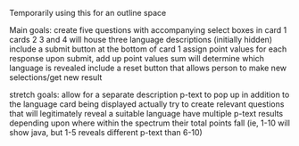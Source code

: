 Temporarily using this for an outline space

Main goals:
create five questions with accompanying select boxes in card 1
cards 2 3 and 4 will house three language descriptions (initially hidden)
include a submit button at the bottom of card 1
assign point values for each response
upon submit, add up point values
sum will determine which language is revealed 
include a reset button that allows person to make new selections/get new result

stretch goals:
allow for a separate description p-text to pop up in addition to the language card being displayed
actually try to create relevant questions that will legitimately reveal a suitable language
have multiple p-text results depending upon where within the spectrum their total points fall 
    (ie, 1-10 will show java, but 1-5 reveals different p-text than 6-10)

